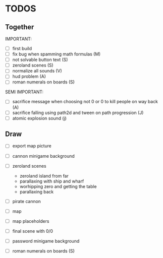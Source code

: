 # TODOS

## Together

IMPORTANT:
- [ ] first build
- [ ] fix bug when spamming math formulas (M)
- [ ] not solvable button text (S)
- [ ] zeroland scenes (S)
- [ ] normalize all sounds (V)
- [ ] hud problem (A)
- [ ] roman numerals on boards (S)

SEMI IMPORTANT:
- [ ] sacrifice message when choosing not 0 or 0 to kill people on way back (A)
- [ ] sacrifice falling using path2d and tween on path progression (J)
- [ ] atomic explosion sound (j)

## Draw

- [ ] export map picture

- [ ] cannon minigame background
- [ ] zeroland scenes
  - zeroland island from far
  - parallaxing with ship and wharf
  - worhipping zero and getting the table
  - parallaxing back
- [ ] pirate cannon
- [ ] map
- [ ] map placeholders
- [ ] final scene with 0/0
- [ ] password minigame background
- [ ] roman numerals on boards (S)